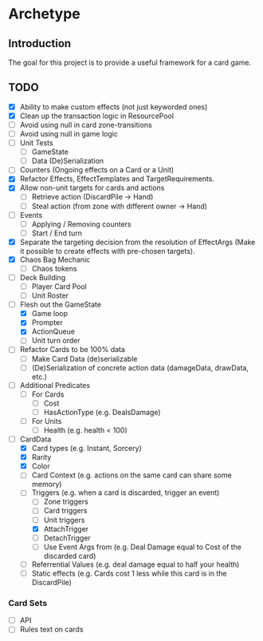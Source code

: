 # Archetype

## Introduction
The goal for this project is to provide a useful framework for a card game.

## TODO
- [x] Ability to make custom effects (not just keyworded ones)
- [x] Clean up the transaction logic in ResourcePool
- [ ] Avoid using null in card zone-transitions
- [ ] Avoid using null in game logic
- [ ] Unit Tests
	- [ ] GameState
	- [ ] Data (De)Serialization
- [ ] Counters (Ongoing effects on a Card or a Unit)
- [x] Refactor Effects, EffectTemplates and TargetRequirements.
- [x] Allow non-unit targets for cards and actions
	- [ ] Retrieve action (DiscardPile -> Hand)
	- [ ] Steal action (from zone with different owner -> Hand)
- [ ] Events
	- [ ] Applying / Removing counters
	- [ ] Start / End turn
- [x] Separate the targeting decision from the resolution of EffectArgs (Make it possible to create effects with pre-chosen targets).
- [x] Chaos Bag Mechanic
	- [ ] Chaos tokens
- [ ] Deck Building
	- [ ] Player Card Pool
	- [ ] Unit Roster
- [ ] Flesh out the GameState
	- [x] Game loop
	- [x] Prompter
	- [x] ActionQueue
	- [ ] Unit turn order
- [ ] Refactor Cards to be 100% data
	- [ ] Make Card Data (de)serializable
	- [ ] (De)Serialization of concrete action data (damageData, drawData, etc.)
- [ ] Additional Predicates
	- [ ] For Cards
		- [ ] Cost
		- [ ] HasActionType (e.g. DealsDamage)
	- [ ] For Units
		- [ ] Health (e.g. health < 100)
- [ ] CardData
	- [x] Card types (e.g. Instant, Sorcery)
	- [x] Rarity
	- [x] Color
	- [ ] Card Context (e.g. actions on the same card can share some memory)
	- [ ] Triggers (e.g. when a card is discarded, trigger an event)
		- [ ] Zone triggers
		- [ ] Card triggers
		- [ ] Unit triggers
		- [x] AttachTrigger
		- [ ] DetachTrigger
		- [ ] Use Event Args from (e.g. Deal Damage equal to Cost of the discarded card)
	- [ ] Referrential Values (e.g. deal damage equal to half your health)
	- [ ] Static effects (e.g. Cards cost 1 less while this card is in the DiscardPile)

### Card Sets
- [ ] API
- [ ] Rules text on cards